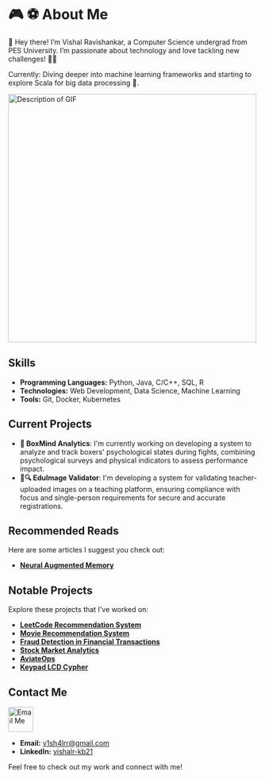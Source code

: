 # 🎮 ⚽ About Me 
👋 Hey there! I’m Vishal Ravishankar, a Computer Science undergrad from PES University. I’m passionate about technology and love tackling new challenges! 🚀💡

Currently: Diving deeper into machine learning frameworks and starting to explore Scala for big data processing 🔄.

<img src="https://user-images.githubusercontent.com/74038190/212749447-bfb7e725-6987-49d9-ae85-2015e3e7cc41.gif" alt="Description of GIF" width="500" />

## Skills
- **Programming Languages:** Python, Java, C/C++, SQL, R
- **Technologies:** Web Development, Data Science, Machine Learning
- **Tools:** Git, Docker, Kubernetes

## Current Projects
- **🥊 BoxMind Analytics**: I'm currently working on developing a system to analyze and track boxers' psychological states during fights, combining psychological surveys and physical indicators to assess performance impact.
- **📸🔍 EduImage Validator**: I'm developing a system for validating teacher-uploaded images on a teaching platform, ensuring compliance with focus and single-person requirements for secure and accurate registrations.

## Recommended Reads
Here are some articles I suggest you check out:

- **[Neural Augmented Memory](https://github.com/vishal-git21/NeuralAugmentedMemoryArticle)**


## Notable Projects
Explore these projects that I've worked on:

- **[LeetCode Recommendation System](https://github.com/vishal-git21/LeetRecommendationEngine)**
- **[Movie Recommendation System](https://github.com/vishal-git21/MovieRecommendationSystem)**
- **[Fraud Detection in Financial Transactions](https://github.com/vishal-git21/FraudDetection)**
- **[Stock Market Analytics](https://github.com/vishal-git21/StockMarketStategyPrediction)**
- **[AviateOps](https://github.com/vishal-git21/AviateOps)**
- **[Keypad LCD Cypher](https://github.com/vishal-git21/KeypadLCDCipher)**

## Contact Me

<a href="mailto:v1sh4lrr@gmail.com">
  <img src="![image](https://github.com/user-attachments/assets/6e7ddd86-99a1-4435-9d85-5aabb0cc95c4)" alt="Email Me" style="width: 50px; height: auto;">
</a>

- **Email:** [v1sh4lrr@gmail.com](mailto:v1sh4lrr@gmail.com)
- **LinkedIn:** [vishalr-kb21](https://www.linkedin.com/in/vishalr-kb21)

Feel free to check out my work and connect with me!
